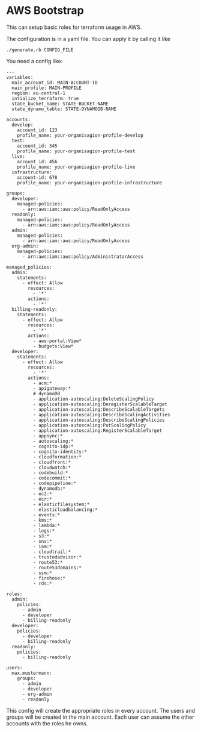 # AWS Bootstrap

This can setup basic roles for terraform usage in AWS.

The configuration is in a yaml file. You can apply it by calling it like

    ./generate.rb CONFIG_FILE

You need a config like:

    ---
    variables:
      main_account_id: MAIN-ACCOUNT-ID
      main_profile: MAIN-PROFILE
      region: eu-central-1
      intialize_terraform: true
      state_bucket_name: STATE-BUCKET-NAME
      state_dynamo_table: STATE-DYNAMODB-NAME
    
    accounts:
      develop:
        account_id: 123
        profile_name: your-organisagion-profile-develop
      test:
        account_id: 345
        profile_name: your-organisagion-profile-test
      live:
        account_id: 456
        profile_name: your-organisagion-profile-live
      infrastructure:
        account-id: 678
        profile_name: your-organisagion-profile-infrastructure
    
    groups:
      developer:
        managed-policies:
          - arn:aws:iam::aws:policy/ReadOnlyAccess
      readonly:
        managed-policies:
          - arn:aws:iam::aws:policy/ReadOnlyAccess
      admin:
        managed-policies:
          - arn:aws:iam::aws:policy/ReadOnlyAccess
      org-admin:
        managed-policies:
          - arn:aws:iam::aws:policy/AdministratorAccess
    
    managed_policies:
      admin:
        statements:
          - effect: Allow
            resources:
              - '*'
            actions:
              - '*'
      billing-readonly:
        statements:
          - effect: Allow
            resources:
              - '*'
            actions:
              - aws-portal:View*
              - budgets:View*
      developer:
        statements:
          - effect: Allow
            resources:
              - '*'
            actions:
              - acm:*
              - apigateway:*
              # dynamoDB
              - application-autoscaling:DeleteScalingPolicy
              - application-autoscaling:DeregisterScalableTarget
              - application-autoscaling:DescribeScalableTargets
              - application-autoscaling:DescribeScalingActivities
              - application-autoscaling:DescribeScalingPolicies
              - application-autoscaling:PutScalingPolicy
              - application-autoscaling:RegisterScalableTarget
              - appsync:*
              - autoscaling:*
              - cognito-idp:*
              - cognito-identity:*
              - cloudformation:*
              - cloudfront:*
              - cloudwatch:*
              - codebuild:*
              - codecommit:*
              - codepipeline:*
              - dynamodb:*
              - ec2:*
              - ecr:*
              - elasticfilesystem:*
              - elasticloadbalancing:*
              - events:*
              - kms:*
              - lambda:*
              - logs:*
              - s3:*
              - sns:*
              - iam:*
              - cloudtrail:*
              - trustedadvisor:*
              - route53:*
              - route53domains:*
              - ssm:*
              - firehose:*
              - rds:*
    
    roles:
      admin:
        policies:
          - admin
          - developer
          - billing-readonly
      developer:
        policies:
          - developer
          - billing-readonly
      readonly:
        policies:
          - billing-readonly
    
    users:
      max.mustermann:
        groups:
          - admin
          - developer
          - org-admin
          - readonly

This config will create the appropriate roles in every account. The users and groups will be created in the main account.
Each user can assume the other accounts with the roles he owns.
